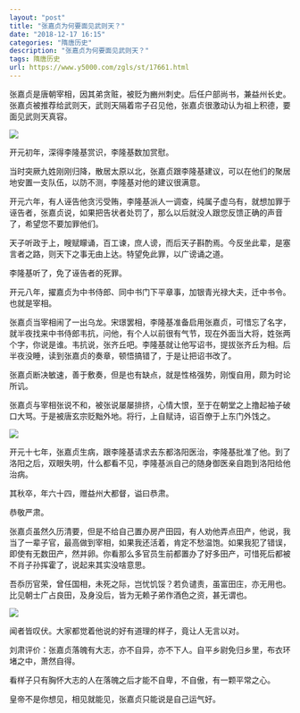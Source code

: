 ```yaml
---
layout: "post"
title: "张嘉贞为何要面见武则天？"
date: "2018-12-17 16:15"
categories: "隋唐历史"
description: "张嘉贞为何要面见武则天？"
tags: 隋唐历史
url: https://www.y5000.com/zgls/st/17661.html
---
```






张嘉贞是唐朝宰相，因其弟贪赃，被贬为豳州刺史。后任户部尚书，兼益州长史。张嘉贞被推荐给武则天，武则天隔着帘子召见他，张嘉贞很激动认为祖上积德，要面见武则天真容。

![](https://img.y5000.com/uploads/allimg/170322/1039102341-0.jpg)

开元初年，深得李隆基赏识，李隆基数加赏慰。

当时突厥九姓刚刚归降，散居太原以北，张嘉贞跟李隆基建议，可以在他们的聚居地安置一支队伍，以防不测，李隆基对他的建议很满意。

开元六年，有人诬告他贪污受贿，李隆基派人一调查，纯属子虚乌有，就想加罪于诬告者，张嘉贞说，如果把告状者处罚了，那么以后就没人跟您反馈正确的声音了，希望您不要加罪他们。

天子听政于上，瞍赋矇诵，百工谏，庶人谤，而后天子斟酌焉。今反坐此辈，是塞言者之路，则天下之事无由上达。特望免此罪，以广谤诵之道。

李隆基听了，免了诬告者的死罪。

开元八年，擢嘉贞为中书侍郎、同中书门下平章事，加银青光禄大夫，迁中书令。也就是宰相。

张嘉贞当宰相闹了一出乌龙。宋璟罢相，李隆基准备启用张嘉贞，可惜忘了名字，就半夜找来中书侍郎韦抗，问他，有个人以前很有气节，现在外面当大将，姓张两个字，你说是谁。韦抗说，张齐丘吧。李隆基就让他写诏书，提拔张齐丘为相。后半夜没睡，读到张嘉贞的奏章，顿悟搞错了，于是让把诏书改了。

张嘉贞断决敏速，善于敷奏，但是也有缺点，就是性格强势，刚愎自用，颇为时论所讥。

张嘉贞与宰相张说不和，被张说屡屡排挤，心情大恨，至于在朝堂之上撸起袖子破口大骂。于是被唐玄宗贬黜外地。将行，上自赋诗，诏百僚于上东门外饯之。

![](https://img.y5000.com/uploads/allimg/170322/10391014R-1.jpg)

开元十七年，张嘉贞生病，跟李隆基请求去东都洛阳医治，李隆基批准了他。到了洛阳之后，双眼失明，什么都看不见，李隆基派自己的随身御医亲自跑到洛阳给他治病。

其秋卒，年六十四，赠益州大都督，谥曰恭肃。

恭敬严肃。

张嘉贞虽然久历清要，但是不给自己置办房产田园，有人劝他弄点田产，他说，我当了一辈子官，最高做到宰相，如果我还活着，肯定不愁温饱。如果我犯了错误，即使有无数田产，然并卵。你看那么多官员生前都置办了好多田产，可惜死后都被不肖子孙挥霍了，说起来其实没啥意思。

吾忝历官荣，曾任国相，未死之际，岂忧饥馁？若负谴责，虽富田庄，亦无用也。比见朝士广占良田，及身没后，皆为无赖子弟作酒色之资，甚无谓也。

![](https://img.y5000.com/uploads/allimg/170322/10391042b-2.jpg)

闻者皆叹伏。大家都觉着他说的好有道理的样子，竟让人无言以对。

刘肃评价：张嘉贞落魄有大志，亦不自异，亦不下人。自平乡尉免归乡里，布衣环堵之中，萧然自得。

看样子只有胸怀大志的人在落魄之后才能不自卑，不自傲，有一颗平常之心。

皇帝不是你想见，相见就能见，张嘉贞只能说是自己运气好。
